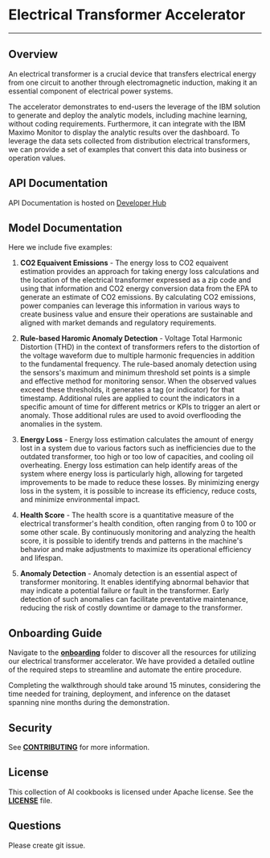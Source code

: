 # Electrical Transformer Accelerator
---

## Overview

An electrical transformer is a crucial device that transfers electrical energy from one circuit to another through electromagnetic induction, making it an essential component of electrical power systems.

The accelerator demonstrates to end-users the leverage of the IBM solution to generate and deploy the analytic models, including machine learning, without coding requirements.  Furthermore, it can integrate with the IBM Maximo Monitor to display the analytic results over the dashboard.  To leverage the data sets collected from distribution electrical transformers, we can provide a set of examples that convert this data into business or operation values. 

## API Documentation
API Documentation is hosted on [Developer Hub](https://developer.ibm.com/apis/catalog/ai4industry--ibm-maximo-models-for-electric-transformers/api/API--ai4industry--ibm-maximo-models-for-electric-transformers#connection_check)

## Model Documentation
Here we include five examples:
1. **CO2 Equaivent Emissions** - The energy loss to CO2 equaivent estimation provides an approach for taking energy  loss calculations and the location of the electrical transformer expressed as a zip code and using that information and CO2  energy conversion data from the EPA to generate an estimate of CO2  emissions. By calculating CO2 emissions, power companies can leverage  this information in various ways to create business value and ensure  their operations are sustainable and aligned with market demands and  regulatory requirements.

2. **Rule-based Haromic Anomaly Detection**  - Voltage Total Harmonic Distortion (THD) in the context of transformers refers to the distortion of the voltage waveform due to multiple harmonic frequencies in addition to the fundamental frequency.  The rule-based anomaly detection using the sensors's maximum and minimum threshold set  points is a simple and effective method for monitoring sensor.  When the observed values exceed these thresholds, it  generates a tag (or indicator) for that timestamp. Additional rules are  applied to count the indicators in a specific amount of time for  different metrics or KPIs to trigger an alert or anomaly.  Those  additional rules are used to avoid overflooding the anomalies in the  system.

3. **Energy Loss** - Energy loss estimation calculates the amount of energy lost in a system due to various factors such as inefficiencies due to the outdated transformer, too high or too low of capacities, and cooling oil overheating.   Energy loss estimation can help identify areas of the system where  energy loss is particularly high, allowing for targeted improvements to  be made to reduce these losses. By minimizing energy loss in the system, it is possible to increase its efficiency, reduce costs, and minimize  environmental impact.

4. **Health Score** - The health score is a quantitative measure of the electrical transformer's health condition, often ranging from 0 to 100 or some other scale. By continuously monitoring and analyzing the health score, it is possible to identify trends and patterns in the machine's behavior and make adjustments to maximize its operational efficiency and lifespan.

5. **Anomaly Detection** - Anomaly detection is an essential aspect of transformer monitoring. It enables identifying abnormal behavior that may indicate a potential failure or fault in the transformer. Early detection of such anomalies can facilitate preventative maintenance, reducing the risk of costly downtime or damage to the transformer. 

## Onboarding Guide

Navigate to the **[onboarding](onboarding)** folder to discover all the resources for utilizing our electrical transformer accelerator. We have provided a detailed outline of the required steps to streamline and automate the entire procedure. 

Completing the walkthrough should take around 15 minutes, considering the time needed for training, deployment, and inference on the dataset spanning nine months during the demonstration.

## Security
See [**CONTRIBUTING**](./CONTRIBUTING.md) for more information.

## License
This collection of AI cookbooks is licensed under Apache license. See the [**LICENSE**](LICENSE) file.

## Questions
Please create git issue.
